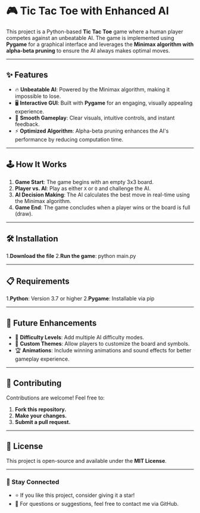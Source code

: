# 🎮 Tic Tac Toe with Enhanced AI  

This project is a Python-based **Tic Tac Toe** game where a human player competes against an unbeatable AI. The game is implemented using **Pygame** for a graphical interface and leverages the **Minimax algorithm with alpha-beta pruning** to ensure the AI always makes optimal moves.

---

## ✨ Features  
- 🔥 **Unbeatable AI**: Powered by the Minimax algorithm, making it impossible to lose.  
- 🖥️ **Interactive GUI**: Built with **Pygame** for an engaging, visually appealing experience.  
- 🚀 **Smooth Gameplay**: Clear visuals, intuitive controls, and instant feedback.  
- ⚡ **Optimized Algorithm**: Alpha-beta pruning enhances the AI's performance by reducing computation time.  

---

## 🕹️ How It Works  
1. **Game Start**: The game begins with an empty 3x3 board.  
2. **Player vs. AI**: Play as either `X` or `O` and challenge the AI.  
3. **AI Decision Making**: The AI calculates the best move in real-time using the Minimax algorithm.  
4. **Game End**: The game concludes when a player wins or the board is full (draw).  

---

## 🛠️ Installation  
1.**Download the file**
2.**Run the game**: python main.py

---

## 📋 Requirements
1.**Python**: Version 3.7 or higher
2.**Pygame**: Installable via pip

---

## 🚀 Future Enhancements  
- 🎯 **Difficulty Levels**: Add multiple AI difficulty modes.  
- 🎨 **Custom Themes**: Allow players to customize the board and symbols.  
- 🏆 **Animations**: Include winning animations and sound effects for better gameplay experience.  

---

## 🤝 Contributing  
Contributions are welcome! Feel free to:  
1. **Fork this repository.**  
2. **Make your changes.**  
3. **Submit a pull request.**  

---

## 📜 License  
This project is open-source and available under the **MIT License**.  

---

### 🔗 Stay Connected  
- ⭐ If you like this project, consider giving it a star!  
- 📨 For questions or suggestions, feel free to contact me via GitHub.

